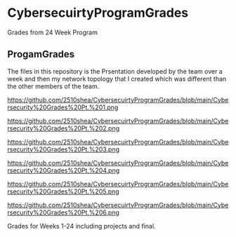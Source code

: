 # CybersecuirtyProgramGrades
Grades from 24 Week Program

## ProgamGrades

The files in this repository is the Prsentation developed by the team over a week and then my network topology that I created which was different than the other members of the team. 

https://github.com/2510shea/CybersecuirtyProgramGrades/blob/main/Cybersecurity%20Grades%20Pt.%201.png

https://github.com/2510shea/CybersecuirtyProgramGrades/blob/main/Cybersecurity%20Grades%20Pt.%202.png

https://github.com/2510shea/CybersecuirtyProgramGrades/blob/main/Cybersecurity%20Grades%20Pt.%203.png

https://github.com/2510shea/CybersecuirtyProgramGrades/blob/main/Cybersecurity%20Grades%20Pt.%204.png

https://github.com/2510shea/CybersecuirtyProgramGrades/blob/main/Cybersecurity%20Grades%20Pt.%205.png

https://github.com/2510shea/CybersecuirtyProgramGrades/blob/main/Cybersecurity%20Grades%20Pt.%206.png

Grades for Weeks 1-24 including projects and final. 
